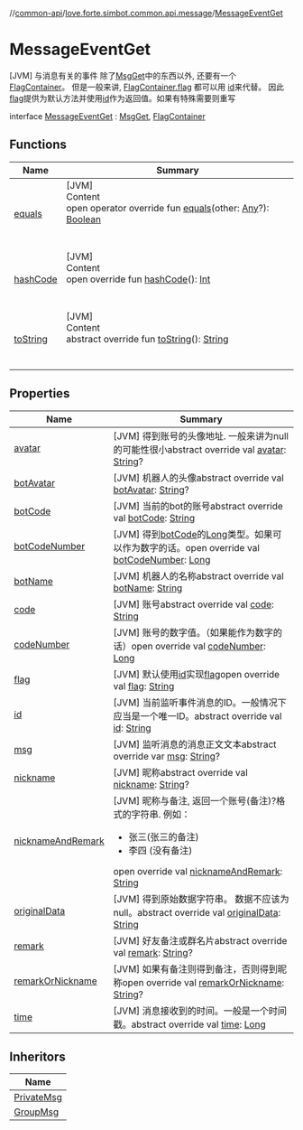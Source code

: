 //[common-api](../../index.md)/[love.forte.simbot.common.api.message](../index.md)/[MessageEventGet](index.md)



# MessageEventGet  
 [JVM] 与消息有关的事件 除了[MsgGet](../-msg-get/index.md)中的东西以外, 还要有一个[FlagContainer](../../love.forte.simbot.common.api.message.containers/-flag-container/index.md)。 但是一般来讲, [FlagContainer.flag](../../love.forte.simbot.common.api.message.containers/-flag-container/index.md#love.forte.simbot.common.api.message.containers/FlagContainer/flag/#/PointingToDeclaration/) 都可以用 [id](index.md#love.forte.simbot.common.api.message/MessageEventGet/id/#/PointingToDeclaration/)来代替。 因此 [flag](index.md#love.forte.simbot.common.api.message/MessageEventGet/flag/#/PointingToDeclaration/)提供为默认方法并使用[id](index.md#love.forte.simbot.common.api.message/MessageEventGet/id/#/PointingToDeclaration/)作为返回值。如果有特殊需要则重写  
  
interface [MessageEventGet](index.md) : [MsgGet](../-msg-get/index.md), [FlagContainer](../../love.forte.simbot.common.api.message.containers/-flag-container/index.md)   


## Functions  
  
|  Name|  Summary| 
|---|---|
| [equals](https://kotlinlang.org/api/latest/jvm/stdlib/kotlin/-any/equals.html)| [JVM]  <br>Content  <br>open operator override fun [equals](https://kotlinlang.org/api/latest/jvm/stdlib/kotlin/-any/equals.html)(other: [Any](https://kotlinlang.org/api/latest/jvm/stdlib/kotlin/-any/index.html)?): [Boolean](https://kotlinlang.org/api/latest/jvm/stdlib/kotlin/-boolean/index.html)  <br><br><br>
| [hashCode](https://kotlinlang.org/api/latest/jvm/stdlib/kotlin/-any/hash-code.html)| [JVM]  <br>Content  <br>open override fun [hashCode](https://kotlinlang.org/api/latest/jvm/stdlib/kotlin/-any/hash-code.html)(): [Int](https://kotlinlang.org/api/latest/jvm/stdlib/kotlin/-int/index.html)  <br><br><br>
| [toString](../-msg-get/to-string.md)| [JVM]  <br>Content  <br>abstract override fun [toString](../-msg-get/to-string.md)(): [String](https://kotlinlang.org/api/latest/jvm/stdlib/kotlin/-string/index.html)  <br><br><br>


## Properties  
  
|  Name|  Summary| 
|---|---|
| [avatar](index.md#love.forte.simbot.common.api.message/MessageEventGet/avatar/#/PointingToDeclaration/)|  [JVM] 得到账号的头像地址. 一般来讲为null的可能性很小abstract override val [avatar](index.md#love.forte.simbot.common.api.message/MessageEventGet/avatar/#/PointingToDeclaration/): [String](https://kotlinlang.org/api/latest/jvm/stdlib/kotlin/-string/index.html)?   <br>
| [botAvatar](index.md#love.forte.simbot.common.api.message/MessageEventGet/botAvatar/#/PointingToDeclaration/)|  [JVM] 机器人的头像abstract override val [botAvatar](index.md#love.forte.simbot.common.api.message/MessageEventGet/botAvatar/#/PointingToDeclaration/): [String](https://kotlinlang.org/api/latest/jvm/stdlib/kotlin/-string/index.html)?   <br>
| [botCode](index.md#love.forte.simbot.common.api.message/MessageEventGet/botCode/#/PointingToDeclaration/)|  [JVM] 当前的bot的账号abstract override val [botCode](index.md#love.forte.simbot.common.api.message/MessageEventGet/botCode/#/PointingToDeclaration/): [String](https://kotlinlang.org/api/latest/jvm/stdlib/kotlin/-string/index.html)   <br>
| [botCodeNumber](index.md#love.forte.simbot.common.api.message/MessageEventGet/botCodeNumber/#/PointingToDeclaration/)|  [JVM] 得到[botCode](index.md#love.forte.simbot.common.api.message/MessageEventGet/botCode/#/PointingToDeclaration/)的[Long](https://kotlinlang.org/api/latest/jvm/stdlib/kotlin/-long/index.html)类型。如果可以作为数字的话。open override val [botCodeNumber](index.md#love.forte.simbot.common.api.message/MessageEventGet/botCodeNumber/#/PointingToDeclaration/): [Long](https://kotlinlang.org/api/latest/jvm/stdlib/kotlin/-long/index.html)   <br>
| [botName](index.md#love.forte.simbot.common.api.message/MessageEventGet/botName/#/PointingToDeclaration/)|  [JVM] 机器人的名称abstract override val [botName](index.md#love.forte.simbot.common.api.message/MessageEventGet/botName/#/PointingToDeclaration/): [String](https://kotlinlang.org/api/latest/jvm/stdlib/kotlin/-string/index.html)   <br>
| [code](index.md#love.forte.simbot.common.api.message/MessageEventGet/code/#/PointingToDeclaration/)|  [JVM] 账号abstract override val [code](index.md#love.forte.simbot.common.api.message/MessageEventGet/code/#/PointingToDeclaration/): [String](https://kotlinlang.org/api/latest/jvm/stdlib/kotlin/-string/index.html)   <br>
| [codeNumber](index.md#love.forte.simbot.common.api.message/MessageEventGet/codeNumber/#/PointingToDeclaration/)|  [JVM] 账号的数字值。（如果能作为数字的话）open override val [codeNumber](index.md#love.forte.simbot.common.api.message/MessageEventGet/codeNumber/#/PointingToDeclaration/): [Long](https://kotlinlang.org/api/latest/jvm/stdlib/kotlin/-long/index.html)   <br>
| [flag](index.md#love.forte.simbot.common.api.message/MessageEventGet/flag/#/PointingToDeclaration/)|  [JVM] 默认使用[id](index.md#love.forte.simbot.common.api.message/MessageEventGet/id/#/PointingToDeclaration/)实现[flag](index.md#love.forte.simbot.common.api.message/MessageEventGet/flag/#/PointingToDeclaration/)open override val [flag](index.md#love.forte.simbot.common.api.message/MessageEventGet/flag/#/PointingToDeclaration/): [String](https://kotlinlang.org/api/latest/jvm/stdlib/kotlin/-string/index.html)   <br>
| [id](index.md#love.forte.simbot.common.api.message/MessageEventGet/id/#/PointingToDeclaration/)|  [JVM] 当前监听事件消息的ID。一般情况下应当是一个唯一ID。abstract override val [id](index.md#love.forte.simbot.common.api.message/MessageEventGet/id/#/PointingToDeclaration/): [String](https://kotlinlang.org/api/latest/jvm/stdlib/kotlin/-string/index.html)   <br>
| [msg](index.md#love.forte.simbot.common.api.message/MessageEventGet/msg/#/PointingToDeclaration/)|  [JVM] 监听消息的消息正文文本abstract override var [msg](index.md#love.forte.simbot.common.api.message/MessageEventGet/msg/#/PointingToDeclaration/): [String](https://kotlinlang.org/api/latest/jvm/stdlib/kotlin/-string/index.html)?   <br>
| [nickname](index.md#love.forte.simbot.common.api.message/MessageEventGet/nickname/#/PointingToDeclaration/)|  [JVM] 昵称abstract override val [nickname](index.md#love.forte.simbot.common.api.message/MessageEventGet/nickname/#/PointingToDeclaration/): [String](https://kotlinlang.org/api/latest/jvm/stdlib/kotlin/-string/index.html)?   <br>
| [nicknameAndRemark](index.md#love.forte.simbot.common.api.message/MessageEventGet/nicknameAndRemark/#/PointingToDeclaration/)|  [JVM] 昵称与备注, 返回一个账号(备注)?格式的字符串. 例如：<ul><li>张三(张三的备注)</li><li>李四 (没有备注)</li></ul>open override val [nicknameAndRemark](index.md#love.forte.simbot.common.api.message/MessageEventGet/nicknameAndRemark/#/PointingToDeclaration/): [String](https://kotlinlang.org/api/latest/jvm/stdlib/kotlin/-string/index.html)   <br>
| [originalData](index.md#love.forte.simbot.common.api.message/MessageEventGet/originalData/#/PointingToDeclaration/)|  [JVM] 得到原始数据字符串。 数据不应该为null。abstract override val [originalData](index.md#love.forte.simbot.common.api.message/MessageEventGet/originalData/#/PointingToDeclaration/): [String](https://kotlinlang.org/api/latest/jvm/stdlib/kotlin/-string/index.html)   <br>
| [remark](index.md#love.forte.simbot.common.api.message/MessageEventGet/remark/#/PointingToDeclaration/)|  [JVM] 好友备注或群名片abstract override val [remark](index.md#love.forte.simbot.common.api.message/MessageEventGet/remark/#/PointingToDeclaration/): [String](https://kotlinlang.org/api/latest/jvm/stdlib/kotlin/-string/index.html)?   <br>
| [remarkOrNickname](index.md#love.forte.simbot.common.api.message/MessageEventGet/remarkOrNickname/#/PointingToDeclaration/)|  [JVM] 如果有备注则得到备注，否则得到昵称open override val [remarkOrNickname](index.md#love.forte.simbot.common.api.message/MessageEventGet/remarkOrNickname/#/PointingToDeclaration/): [String](https://kotlinlang.org/api/latest/jvm/stdlib/kotlin/-string/index.html)?   <br>
| [time](index.md#love.forte.simbot.common.api.message/MessageEventGet/time/#/PointingToDeclaration/)|  [JVM] 消息接收到的时间。一般是一个时间戳。abstract override val [time](index.md#love.forte.simbot.common.api.message/MessageEventGet/time/#/PointingToDeclaration/): [Long](https://kotlinlang.org/api/latest/jvm/stdlib/kotlin/-long/index.html)   <br>


## Inheritors  
  
|  Name| 
|---|
| [PrivateMsg](../-private-msg/index.md)
| [GroupMsg](../-group-msg/index.md)


